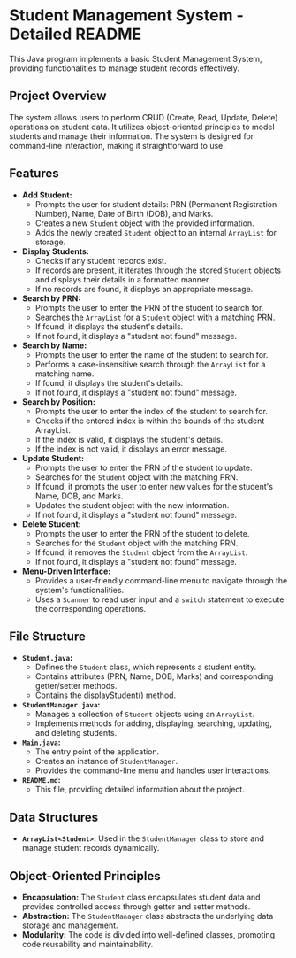 # Student Management System - Detailed README

This Java program implements a basic Student Management System, providing functionalities to manage student records effectively.

## Project Overview

The system allows users to perform CRUD (Create, Read, Update, Delete) operations on student data. It utilizes object-oriented principles to model students and manage their information. The system is designed for command-line interaction, making it straightforward to use.

## Features

* **Add Student:**
    * Prompts the user for student details: PRN (Permanent Registration Number), Name, Date of Birth (DOB), and Marks.
    * Creates a new `Student` object with the provided information.
    * Adds the newly created `Student` object to an internal `ArrayList` for storage.
* **Display Students:**
    * Checks if any student records exist.
    * If records are present, it iterates through the stored `Student` objects and displays their details in a formatted manner.
    * If no records are found, it displays an appropriate message.
* **Search by PRN:**
    * Prompts the user to enter the PRN of the student to search for.
    * Searches the `ArrayList` for a `Student` object with a matching PRN.
    * If found, it displays the student's details.
    * If not found, it displays a "student not found" message.
* **Search by Name:**
    * Prompts the user to enter the name of the student to search for.
    * Performs a case-insensitive search through the `ArrayList` for a matching name.
    * If found, it displays the student's details.
    * If not found, it displays a "student not found" message.
* **Search by Position:**
    * Prompts the user to enter the index of the student to search for.
    * Checks if the entered index is within the bounds of the student ArrayList.
    * If the index is valid, it displays the student's details.
    * If the index is not valid, it displays an error message.
* **Update Student:**
    * Prompts the user to enter the PRN of the student to update.
    * Searches for the `Student` object with the matching PRN.
    * If found, it prompts the user to enter new values for the student's Name, DOB, and Marks.
    * Updates the student object with the new information.
    * If not found, it displays a "student not found" message.
* **Delete Student:**
    * Prompts the user to enter the PRN of the student to delete.
    * Searches for the `Student` object with the matching PRN.
    * If found, it removes the `Student` object from the `ArrayList`.
    * If not found, it displays a "student not found" message.
* **Menu-Driven Interface:**
    * Provides a user-friendly command-line menu to navigate through the system's functionalities.
    * Uses a `Scanner` to read user input and a `switch` statement to execute the corresponding operations.

## File Structure

* **`Student.java`:**
    * Defines the `Student` class, which represents a student entity.
    * Contains attributes (PRN, Name, DOB, Marks) and corresponding getter/setter methods.
    * Contains the displayStudent() method.
* **`StudentManager.java`:**
    * Manages a collection of `Student` objects using an `ArrayList`.
    * Implements methods for adding, displaying, searching, updating, and deleting students.
* **`Main.java`:**
    * The entry point of the application.
    * Creates an instance of `StudentManager`.
    * Provides the command-line menu and handles user interactions.
* **`README.md`:**
    * This file, providing detailed information about the project.

## Data Structures

* **`ArrayList<Student>`:** Used in the `StudentManager` class to store and manage student records dynamically.

## Object-Oriented Principles

* **Encapsulation:** The `Student` class encapsulates student data and provides controlled access through getter and setter methods.
* **Abstraction:** The `StudentManager` class abstracts the underlying data storage and management.
* **Modularity:** The code is divided into well-defined classes, promoting code reusability and maintainability.